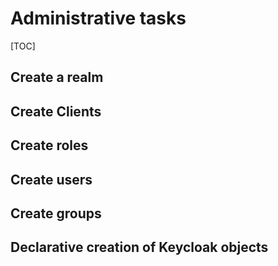 # Administrative tasks

[TOC]

## Create a realm
## Create Clients
## Create roles
## Create users
## Create groups

## Declarative creation of Keycloak objects
